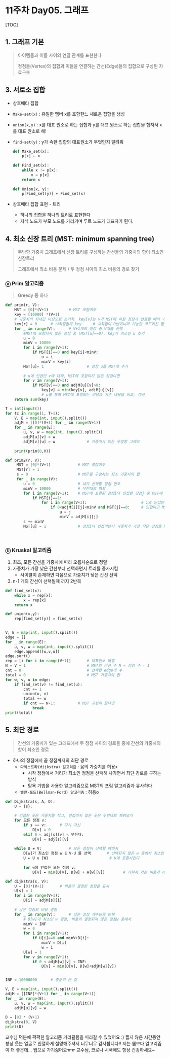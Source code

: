 # 11주차 Day05. 그래프

[TOC]



## 1. 그래프 기본

> 아이템들과 이들 사이의 연결 관계를 표현한다
>
> 정점들(Vertex)의 집합과 이들을 연결하는 간선(Edge)들의 집합으로 구성된 자료구조



## 3. 서로소 집합

- 상호배타 집합

- `Make-set(x)` : 유일한 멤버 x를 포함한느 새로운 집합을 생성

- `union(x,y)` : x를 대표 원소로 하는 집합과 y를 대표 원소로 하는 집합을 합쳐서 x를 대표 원소로 해!

- `find-set(y)` : y가 속한 집합의 대표원소가 무엇인지 알려줘

  ```python
  def Make_set(x):
      p[x] ← x
      
  def Find_set(x):
      while x != p[x]:
          x = p[x]
      return x
      
  def Union(x, y):
      p[Find_set(y)] ← Find_set(x)
  ```

  

- 상호배타 집합 표현 - 트리
  - 하나의 집합을 하나의 트리로 표현한다
  - 자식 노드가 부모 노드를 가리키며 루트 노드가 대표자가 된다.



## 4. 최소 신장 트리 (MST: minimum spanning tree)

> 무방향 가중치 그래프에서 신장 트리를 구성하는 간선들의 가중치의 합이 최소인 신장트리
>
> 그래프에서 최소 비용 문제 / 두 정점 사이의 최소 비용의 경로 찾기



### ⓐ Prim 알고리즘

> Greedy 중 하나

```python
def prim(r, V):
    MST = [0]*(V+1)			# MST 포함여부
    key = [10000] *(V+1)	
    # 가중치의 최대값 이상으로 초기화. key[v]는 v가 MST에 속한 정점과 연결될 때의 가중치
    key[r] = 0		# 시작정점의 key		# 시작점이 0번이니까 가능한 코드이긴 함
    for _ in range(V):		# V+1개의 정점 중 V개를 선택
        #MST에 포함되지 않은 정점 중 (MST[u]==0), key가 최소인 u 찾기
        u = 0
        minV = 10000
        for i in range(V+1):
            if MST[i]==0 and key[i]<minV:
                u = i
                minV = key[i]
        MST[u]= 1					# 정점 u를 MST에 추가
        
        # u에 인접인 v에 대해, MST에 포함되지 않은 정점이면
       	for v in range(V+1):
            if MST[v]==0 and adjM[u][v]>0:
                key[v] = min(key[v], adjM[u][v])
                # u를 통해 MST에 포함되는 비용과 기존 내용을 비교, 갱신
    return sum(key)

T = int(input())
for tc in range(1, T+1):
    V, E = map(int, input().split())
    adjM = [[0]*(V+1) for _ in range(V+1)]
    for _ in range(E):
        u, v, w = map(int, input().split())
        adjM[u][v] = w
        adjM[v][u] = w				# 가중치가 있는 무방향 그래프
       
	print(prim(0,V))
```

```python
def prim2(r, V):
     MST = [0]*(V+1)			# MST 포함여부
     MST[r] = 1
     s = 0						# MST를 구성하는 최소 가중치의 합
     for _ in range(V):
        u = 0					# 내가 선택할 정점 번호
        minV = 10000			# 무한대의 역할
        for i in range(V+1):	# MST에 포함된 정점i와 인접한 정점j 중 MST에 속하지x
            if MST[i]==1:		
                for i in range(V+1):						# i와 인접인 정점 탐색
                    if 0<adjM[i][j]<minV and MST[j]==0:		# 인접이고 MST 안속함
                        u = j
                        minV = adjM[i][j]
     	s += minV				
     	MST[u] = 1				# 정점i와 인접이면서 가중치가 가장 작은 정점을 MST에 넣음
```

​                                   

### ⓑ Kruskal 알고리즘

1. 최초, 모든 간선을 가중치에 따라 오름차순으로 정렬
2. 가중치가 가장 낮은 간선부터 선택하면서 트리를 증가시킴
   - 사이클이 존재하면 다음으로 가중치가 낮은 간선 선택
3. n-1 개의 간선이 선택될때 까지 2반복

```PYTHON
def find_set(x):
    while x = rep[x]:
        x = rep[x]
    return x

def union(x,y):
    rep[find_set(y)] = find_set(x)
    

V, E = map(int, input().split())
edge = []
for _ in range(E):
	u, v, w = map(int, input().split())
    edge.append([w,v,u])
edge.sort()
rep = [i for i in range(V+1)]		# 대표원소 배열
N = V + 1							# MST의 간선 수 N = 정점 수 - 1
cnt = 0								# 선택한 edge의 수
total = 0							# MST 가중치의 합
for w, v, u in edge:
    if find_set(v) != find_set(u):
        cnt += 1
        union(u, v)
        total += w
        if cnt == N-1:			# MST 구성이 끝나면
            break
print(total)
```



## 5. 최단 경로

> 간선의 가중치가 있는 그래프에서 두 정점 사이의 경로들 중에 간선의 가중치의 합이 최소인 경로



- 하나의 정점에서 끝 정점까지의 최단 경로
  - `다익스트라(dijkstra) 알고리즘` : 음의 가중치를 허용x
    - 시작 정점에서 거리가 최소인 정점을 선택해 나가면서 최단 경로를 구하는 방식
    - 탐욕 기법을 사용한 알고리즘으로 MST의 프림 알고리즘과 유사하다
  - `벨만-포드(Bellman-Ford) 알고리즘` : 허용o 



```PYTHON
def Dijkstra(s, A, D):
    U = {s};
    
    # 인접한 곳은 가중치를 적고, 인접하지 않은 곳은 무한대로 채워넣기
    for 모든 정점 v:
        if s == v:		# 자기 자신
            D[v] = 0
        elif 0 < adj[s][v] < 무한대:
            D[v] = adj[s][v]
        
    while U ≠ V:			# 모든 정점이 선택될 때까지
        D[w]가 최소인 정점 w ∈ V-U 를 선택		# 선택되지 않은 w 중에서 최소인 애를 
        U ← U ∪ {W}							  # U에 포함시킨다
        
        for w에 인접한 모든 정점 v:
            D[v] ← min(D[v], D[w] + A[w][v])		# 거쳐서 가는 비용과 바로 가는 비용 비교해서...
```



```PYTHON
def dijkstra(s, V):
    U = [0]*(V+1)		# 비용이 결정된 정점을 표시
    U[s] = 1
    for i in range(V+1):
        D[i] = adjM[s][i]
        
    # 남은 정점의 비용 결정
    for _ in range(V):		# 남은 정점 개수만큼 반복
        # D[w]가 최소인 w 결정, 비용이 결정되지 않은 정점w 중에서
        minV = INF
        w = 0
        for i in range(V+1):
            if U[i]==0 and minV>D[i]:
                minV = D[i]
                w = i
        U[w] = 1
        for v in range(V+1):
            if 0 < adjM[w][v] < INF:
                D[v] = min(D[v], D[w]+adjM[w][v])


INF = 10000000		# 충분히 큰 값

V, E = map(int, input().split())
adjM = [[INF]*(V+1) for _ in range(V+1)]
for _ in range(E):
    u, v, w = map(int, input().split())
    adjM[u][v] = w
    
D = [0] * (V+1)
dijkstra(0, V)
print(D)
```











교수님 덕분에 퍽퍽한 알고리즘 커리큘럼을 따라갈 수 있었어요 :) 짧지 않은 시간동안 항상 웃는 얼굴로 친절하게 설명해주셔서 너무너무 감사합니다!! 저는 웹보다 알고리즘이 더 좋은데... 웹으로 가기싫어요ㅠㅠ 교수님, 코로나 시국에도 항상 건강하세요~